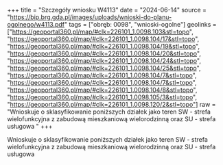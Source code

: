 +++
title = "Szczegóły wniosku W4113"
date = "2024-06-14"
source = "https://bip.brg.gda.pl/images/uploads/wnioski-do-planu-ogolnego/w4113.pdf"
tags = ["obręb: 0098", "wnioski-ogolne"]
geolinks = ["https://geoportal360.pl/map/#clk=226101_1.0098.103&stl=topo", "https://geoportal360.pl/map/#clk=226101_1.0098.104/17&stl=topo", "https://geoportal360.pl/map/#clk=226101_1.0098.104/19&stl=topo", "https://geoportal360.pl/map/#clk=226101_1.0098.104/20&stl=topo", "https://geoportal360.pl/map/#clk=226101_1.0098.104/24&stl=topo", "https://geoportal360.pl/map/#clk=226101_1.0098.104/25&stl=topo", "https://geoportal360.pl/map/#clk=226101_1.0098.104/7&stl=topo", "https://geoportal360.pl/map/#clk=226101_1.0098.104/7&stl=topo", "https://geoportal360.pl/map/#clk=226101_1.0098.104/8&stl=topo", "https://geoportal360.pl/map/#clk=226101_1.0098.105/3&stl=topo", "https://geoportal360.pl/map/#clk=226101_1.0098.120/2&stl=topo"]
raw = "Wnioskuje o sklasyfikowanie poniższych działek jako teren SW - strefa wielofunkcyjna z zabudową mieszkaniową wielorodzinną oraz SU - strefa usługowa "
+++

Wnioskuje o sklasyfikowanie poniższych działek jako teren SW - strefa
wielofunkcyjna z zabudową mieszkaniową wielorodzinną oraz SU - strefa usługowa



